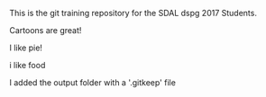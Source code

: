 This is the git training repository for the SDAL dspg 2017 Students.

Cartoons are great!

I like pie!

i like food

I added the output folder with a '.gitkeep' file
